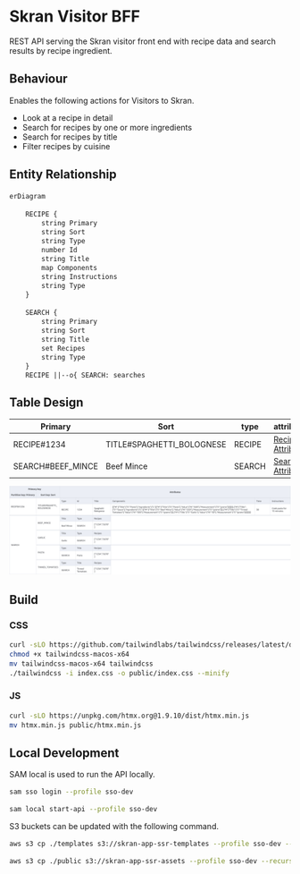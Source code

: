 # Skran Visitor BFF

REST API serving the Skran visitor front end with recipe data and search results by recipe ingredient.

## Behaviour

Enables the following actions for Visitors to Skran.

- Look at a recipe in detail
- Search for recipes by one or more ingredients
- Search for recipes by title
- Filter recipes by cuisine

## Entity Relationship

```mermaid
erDiagram
    
    RECIPE {
        string Primary
        string Sort
        string Type
        number Id
        string Title
        map Components
        string Instructions
        string Type
    }

    SEARCH {
        string Primary
        string Sort
        string Title
        set Recipes
        string Type
    }
    RECIPE ||--o{ SEARCH: searches
```

## Table Design

| Primary           | Sort                       | type   | attributes                               |
|-------------------|----------------------------|--------|------------------------------------------|
| RECIPE#1234       | TITLE#SPAGHETTI_BOLOGNESE  | RECIPE | [Recipe Attributes](src/ssr/api/models.go) |
| SEARCH#BEEF_MINCE | Beef Mince                 | SEARCH | [Search Attributes](src/ssr/api/models.go) |

![Table](./docs/table/DeployStage-SkranVisitorBff-SkranVisitorBffVisitorBffTable5DD409E6-10C5BXR759OQK.png)

## Build

### CSS

```bash
curl -sLO https://github.com/tailwindlabs/tailwindcss/releases/latest/download/tailwindcss-macos-x64
chmod +x tailwindcss-macos-x64
mv tailwindcss-macos-x64 tailwindcss
./tailwindcss -i index.css -o public/index.css --minify 
```

### JS

```bash
curl -sLO https://unpkg.com/htmx.org@1.9.10/dist/htmx.min.js
mv htmx.min.js public/htmx.min.js
```
## Local Development

SAM local is used to run the API locally.
```bash
sam sso login --profile sso-dev
```

```bash
sam local start-api --profile sso-dev
```

S3 buckets can be updated with the following command.

```bash
aws s3 cp ./templates s3://skran-app-ssr-templates --profile sso-dev --recursive
```

```bash
aws s3 cp ./public s3://skran-app-ssr-assets --profile sso-dev --recursive
```